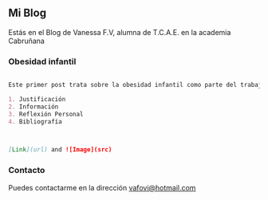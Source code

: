 ## Mi Blog

Estás en el Blog de Vanessa F.V, alumna de T.C.A.E. en la academia Cabruñana

### Obesidad infantil

```markdown

Este primer post trata sobre la obesidad infantil como parte del trabajo personal para la asignatura P.S.P.

1. Justificación
2. Información
3. Reflexión Personal
4. Bibliografía



[Link](url) and ![Image](src)
```

### Contacto

Puedes contactarme en la dirección vafovi@hotmail.com
